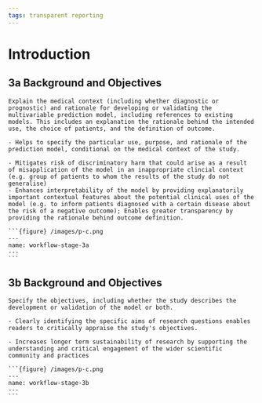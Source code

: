 ```yaml
---
tags: transparent reporting
---
```


# Introduction

## 3a Background and Objectives

```{admonition} Description
Explain the medical context (including whether diagnostic or prognostic) and rationale for developing or validating the multivariable prediction model, including references to existing models. This includes an explanation the rationale behind the intended use, the choice of patients, and the definition of outcome.
```

```{tabbed} Scientific Rationale
- Helps to specify the particular use, purpose, and rationale of the prediction model, conditional on the medical context of the study.
```

```{tabbed} Ethical Rationale
- Mitigates risk of discriminatory harm that could arise as a result of misapplication of the model in an inappropriate clincial context (e.g. group of patients to whom the results of the study do not generalise)
- Enhances interpretability of the model by providing explanatorily important contextual features about the potential clinical uses of the model (e.g. to inform patients diagnosed with a certain disease about the risk of a negative outcome); Enables greater transparency by providing the rationale behind outcome definition.
```

````{tabbed} Relevant Stage(s) of Workflow
```{figure} /images/p-c.png
---
name: workflow-stage-3a
---
```
````

## 3b Background and Objectives

```{admonition} Description
Specify the objectives, including whether the study describes the development or validation of the model or both.
```

```{tabbed} Scientific Rationale
- Clearly identifying the specific aims of research questions enables readers to critically appraise the study's objectives.
```

```{tabbed} Ethical Rationale
- Increases longer term sustainability of research by supporting the understanding and critical engagement of the wider scientific community and practices
```

````{tabbed} Relevant Stage(s) of Workflow
```{figure} /images/p-c.png
---
name: workflow-stage-3b
---
```
````
